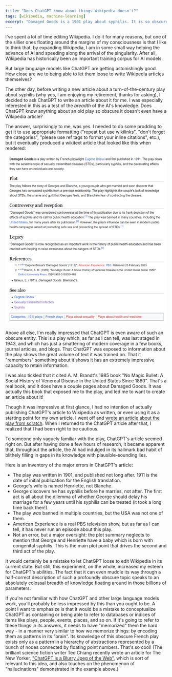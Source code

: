 ```yaml
---
title: "Does ChatGPT know about things Wikipedia doesn't?"
tags: [wikipedia, machine-learning]
excerpt: "Damaged Goods is a 1901 play about syphilis. It is so obscure it doesn't have a Wikipedia article. Does ChatGPT know anything about it?"
---
```


I've spent a lot of time editing Wikipedia. I do it for many reasons, but one of the sillier ones floating around the margins of my consciousness is that I like to think that, by expanding Wikipedia, I am in some small way helping the advance of AI and speeding along the arrival of the singularity. After all, Wikipedia has historically been an important training corpus for AI models.

But large language models like ChatGPT are getting astonishingly good. How close are we to being able to let them loose to write Wikipedia articles themselves?

The other day, before writing a new article about a turn-of-the-century play about syphilis (why yes, I am enjoying my retirement, thanks for asking), I decided to ask ChatGPT to write an article about it for me. I was especially interested in this as a test of the *breadth* of the AI's knowledge. Does ChatGPT know anything about an old play so obscure it doesn't even have a Wikipedia article?

The answer, surprisingly to me, was yes. I needed to do some prodding to get it to use appropriate formatting ("repeat but use wikilinks", "don't forget the categories", "please use ref tags to format your inline citations", etc.), but it eventually produced a wikitext article that looked like this when rendered:

![Article written by ChatGPT, rendered by Wikipedia's software](/assets/damaged_goods/chatgpt_article.png)

Above all else, I'm really impressed that ChatGPT is even aware of such an obscure entity. This is a play which, as far as I can tell, was last staged in 1943, and which has just a smattering of modern coverage in a few books, journal articles, and blogs. That ChatGPT was exposed to information about the play shows the great volume of text it was trained on. That it "remembers" something about it shows it has an extremely impressive capacity to retain information.

I was also tickled that it cited A. M. Brandt's 1985 book "No Magic Bullet: A Social History of Venereal Disease in the United States Since 1880". That's a real book, and it does have a couple pages about Damaged Goods. It was actually this book that exposed me to the play, and led me to want to create an article about it!

Though it was impressive at first glance, I had no intention of actually publishing ChatGPT's article to Wikipedia as written, or even using it as a starting point for my own article. I went off and [wrote an article about the play from scratch](https://en.wikipedia.org/wiki/Les_Avari%C3%A9s). When I returned to the ChatGPT article after that, I realized that I had been right to be cautious.

To someone only vaguely familiar with the play, ChatGPT's article seemed right on. But after having done a few hours of research, it became apparent that, throughout the article, the AI had indulged in its hallmark bad habit of blithely filling in gaps in its knowledge with plausible-sounding lies.

Here is an inventory of the major errors in ChatGPT's article:

* The play was written in 1901, and published not long after. 1911 is the date of initial publication for the English translation.
* George's wife is named Henriette, not Blanche.
* George discovers he has syphilis before he marries, not after. The first act is all about the dilemma of whether George should delay his marriage for a few years until his syphilis can be treated (it took a long time back then!).
* The play *was* banned in multiple countries, but the USA was not one of them.
* American Experience is a real PBS television show, but as far as I can tell, it has never run an episode about this play.
* Not an error, but a major oversight: the plot summary neglects to mention that George and Henriette have a baby which is born with congenital syphilis. This is the main plot point that drives the second and third act of the play.

It would certainly be a mistake to let ChatGPT loose to edit Wikipedia in its current state. But still, this experiment, on the whole, increased my esteem for ChatGPT's abilities. The fact that it can even muddle its way through a half-correct description of such a profoundly obscure topic speaks to an absolutely colossal breadth of knowledge floating around in those billions of parameters.

If you're not familiar with how ChatGPT and other large language models work, you'll probably be less impressed by this than you ought to be. A point I want to emphasize is that it would be a mistake to conceptualize ChatGPT as containing or being able to refer to databases or indices of items like plays, people, events, places, and so on. If it's going to refer to these things in its answers, it needs to have "memorized" them the hard way - in a manner very similar to how we memorize things: by encoding them as patterns in its "brain". Its knowledge of this obscure French play exists only as a pattern in a hierarchy of abstractions represented by a bunch of nodes connected by floating point numbers. That's so cool! (The brilliant science fiction writer Ted Chiang recently wrote an article for The New Yorker, ["ChatGPT is a Blurry Jpeg of the Web"](https://www.newyorker.com/tech/annals-of-technology/chatgpt-is-a-blurry-jpeg-of-the-web), which is sort of relevant to this idea, and also touches on the phenomenon of "hallucinations" demonstrated in the example above.)
